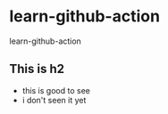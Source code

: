 # learn-github-action
learn-github-action
## This is h2
- this is good to see
- i don't seen it yet
